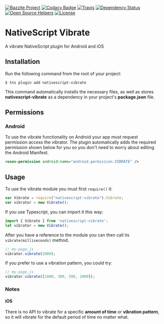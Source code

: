 [![Bazzite Project](https://img.shields.io/badge/Bazzite-project-blue.svg)](https://www.bazzite.com/docs/nativescript-vibrate)
[![Codacy Badge](https://api.codacy.com/project/badge/Grade/a40541d66db746bcb6669b7f30fd498d)](https://www.codacy.com/app/bazzite/nativescript-vibrate?utm_source=github.com&utm_medium=referral&utm_content=bazzite/nativescript-vibrate&utm_campaign=badger)
[![Travis](https://img.shields.io/travis/bazzite/nativescript-vibrate.svg)](https://travis-ci.org/bazzite/nativescript-vibrate)
[![Dependency Status](https://gemnasium.com/badges/github.com/bazzite/nativescript-vibrate.svg)](https://gemnasium.com/github.com/bazzite/nativescript-vibrate)
[![Open Source Helpers](https://www.codetriage.com/bazzite/nativescript-vibrate/badges/users.svg)](https://www.codetriage.com/bazzite/nativescript-vibrate)
[![License](https://img.shields.io/badge/license-MIT-blue.svg)](https://raw.githubusercontent.com/bazzite/nativescript-vibrate/develop/LICENSE)

# NativeScript Vibrate

A vibrate NativeScript plugin for Android and iOS

## Installation

Run the following command from the root of your project:

```
$ tns plugin add nativescript-vibrate
```

This command automatically installs the necessary files, as well as stores **nativescript-vibrate** as a dependency in your project's **package.json** file.


## Permissions

### Android

To use the vibrate functionality on Android your app must request permission access the vibrator. The plugin automatically adds the required permission shown below for you so you don't need to worry about editing the Android Manifest.

```xml
<uses-permission android:name="android.permission.VIBRATE" />
```

## Usage

To use the vibrate module you must first `require()` it:

```js
var Vibrate = require("nativescript-vibrate").Vibrate;
var vibrator = new Vibrate();
```

If you use Typescript, you can import it this way:

```typescript
import { Vibrate } from 'nativescript-vibrate';
let vibrator = new Vibrate();
```

After you have a reference to the module you can then call its `vibrate(milliseconds)` method.

```js
// my-page.js
vibrator.vibrate(2000);
```

If you prefer to use a vibration pattern, you could try:

```js
// my-page.js
vibrator.vibrate([1000, 300, 500, 2000]);
```

### Notes

#### iOS

There is no API to vibrate for a specific **amount of time** or **vibration pattern**, so it will vibrate for the default period of time no matter what.
